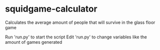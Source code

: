 # squidgame-calculator
Calculates the average amount of people that will survive in the glass floor game

Run 'run.py' to start the script
Edit 'run.py' to change variables like the amount of games generated
